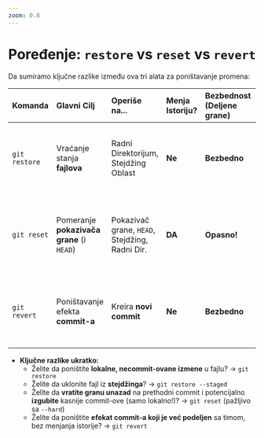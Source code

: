 ```yaml
---
zoom: 0.8
---
```


# Poređenje: `restore` vs `reset` vs `revert`

<v-click>

Da sumiramo ključne razlike između ova tri alata za poništavanje promena:

</v-click>

<v-click>

| Komanda          | Glavni Cilj                                  | Operiše na...                                      | Menja Istoriju? | Bezbednost (Deljene grane)  | Tipična Upotreba                                                                 |
| :--------------- | :------------------------------------------- | :------------------------------------------------- |:----------------|:----------------------------| :------------------------------------------------------------------------------- |
| `git restore`    | Vraćanje stanja **fajlova**                  | Radni Direktorijum, Stejdžing Oblast               | **Ne**          | **Bezbedno**                | Poništavanje lokalnih izmena u fajlu, unstaging (`restore --staged`)             |
| `git reset`      | Pomeranje **pokazivača grane** (i `HEAD`)    | Pokazivač grane, `HEAD`, Stejdžing, Radni Dir.     | **DA**          | **Opasno!**                 | Vraćanje grane na stariji commit (lokalno!), čišćenje stejdža/dir (`--hard`) |
| `git revert`     | Poništavanje efekta **commit-a**             | Kreira **novi commit**                             | **Ne**          | **Bezbedno**                | Poništavanje commit-ova koji su već podeljeni, bez prepisivanja istorije        |

</v-click>

<v-clicks>

- **Ključne razlike ukratko:**
  - Želite da poništite **lokalne, necommit-ovane izmene** u fajlu? -> `git restore`
  - Želite da uklonite fajl iz **stejdžinga**? -> `git restore --staged`
  - Želite da **vratite granu unazad** na prethodni commit i potencijalno **izgubite** kasnije commit-ove (samo lokalno!)? -> `git reset` (pažljivo sa `--hard`)
  - Želite da poništite **efekat commit-a koji je već podeljen** sa timom, bez menjanja istorije? -> `git revert`

</v-clicks>